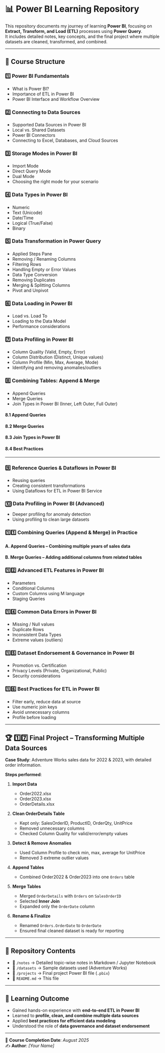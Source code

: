 # 📊 Power BI Learning Repository

This repository documents my journey of learning **Power BI**, focusing on **Extract, Transform, and Load (ETL)** processes using **Power Query**.  
It includes detailed notes, key concepts, and the final project where multiple datasets are cleaned, transformed, and combined.

---

## 📂 Course Structure

### 1️⃣ Power BI Fundamentals
- What is Power BI?
- Importance of ETL in Power BI
- Power BI Interface and Workflow Overview

### 2️⃣ Connecting to Data Sources
- Supported Data Sources in Power BI
- Local vs. Shared Datasets
- Power BI Connectors
- Connecting to Excel, Databases, and Cloud Sources

### 3️⃣ Storage Modes in Power BI
- Import Mode
- Direct Query Mode
- Dual Mode
- Choosing the right mode for your scenario

### 4️⃣ Data Types in Power BI
- Numeric
- Text (Unicode)
- Date/Time
- Logical (True/False)
- Binary

### 5️⃣ Data Transformation in Power Query
- Applied Steps Pane
- Removing / Renaming Columns
- Filtering Rows
- Handling Empty or Error Values
- Data Type Conversion
- Removing Duplicates
- Merging & Splitting Columns
- Pivot and Unpivot

### 6️⃣ Data Loading in Power BI
- Load vs. Load To
- Loading to the Data Model
- Performance considerations

### 7️⃣ Data Profiling in Power BI
- Column Quality (Valid, Empty, Error)
- Column Distribution (Distinct, Unique values)
- Column Profile (Min, Max, Average, Mode)
- Identifying and removing anomalies/outliers

### 8️⃣ Combining Tables: Append & Merge
- Append Queries
- Merge Queries
- Join Types in Power BI (Inner, Left Outer, Full Outer)

#### 8.1 Append Queries
#### 8.2 Merge Queries
#### 8.3 Join Types in Power BI
#### 8.4 Best Practices

---

### 9️⃣ Reference Queries & Dataflows in Power BI
- Reusing queries
- Creating consistent transformations
- Using Dataflows for ETL in Power BI Service

### 🔟 Data Profiling in Power BI (Advanced)
- Deeper profiling for anomaly detection
- Using profiling to clean large datasets

### 1️⃣1️⃣ Combining Queries (Append & Merge) in Practice
#### A. Append Queries – Combining multiple years of sales data  
#### B. Merge Queries – Adding additional columns from related tables

### 1️⃣2️⃣ Advanced ETL Features in Power BI
- Parameters
- Conditional Columns
- Custom Columns using M language
- Staging Queries

### 1️⃣4️⃣ Common Data Errors in Power BI
- Missing / Null values
- Duplicate Rows
- Inconsistent Data Types
- Extreme values (outliers)

### 1️⃣5️⃣ Dataset Endorsement & Governance in Power BI
- Promotion vs. Certification
- Privacy Levels (Private, Organizational, Public)
- Security considerations

### 1️⃣6️⃣ Best Practices for ETL in Power BI
- Filter early, reduce data at source
- Use numeric join keys
- Avoid unnecessary columns
- Profile before loading

---

## 🏆 1️⃣7️⃣ Final Project – Transforming Multiple Data Sources

**Case Study**: Adventure Works sales data for 2022 & 2023, with detailed order information.

**Steps performed**:
1. **Import Data**
   - Order2022.xlsx  
   - Order2023.xlsx  
   - OrderDetails.xlsx  

2. **Clean OrderDetails Table**
   - Kept only: SalesOrderID, ProductID, OrderQty, UnitPrice
   - Removed unnecessary columns
   - Checked Column Quality for valid/error/empty values

3. **Detect & Remove Anomalies**
   - Used Column Profile to check min, max, average for UnitPrice
   - Removed 3 extreme outlier values

4. **Append Tables**
   - Combined Order2022 & Order2023 into one `Orders` table

5. **Merge Tables**
   - Merged `OrderDetails` with `Orders` on `SalesOrderID`
   - Selected **Inner Join**
   - Expanded only the `OrderDate` column

6. **Rename & Finalize**
   - Renamed `Orders.OrderDate` to `OrderDate`
   - Ensured final cleaned dataset is ready for reporting

---

## 📌 Repository Contents
- 📁 `/notes` → Detailed topic-wise notes in Markdown / Jupyter Notebook
- 📁 `/datasets` → Sample datasets used (Adventure Works)
- 📁 `/projects` → Final project Power BI file (`.pbix`)
- 📄 `README.md` → This file

---

## 🚀 Learning Outcome
- Gained hands-on experience with **end-to-end ETL in Power BI**
- Learned to **profile, clean, and combine multiple data sources**
- Applied **best practices for efficient data modeling**
- Understood the role of **data governance and dataset endorsement**

---

📅 **Course Completion Date**: *August 2025*  
✍️ **Author**: *[Your Name]*  
